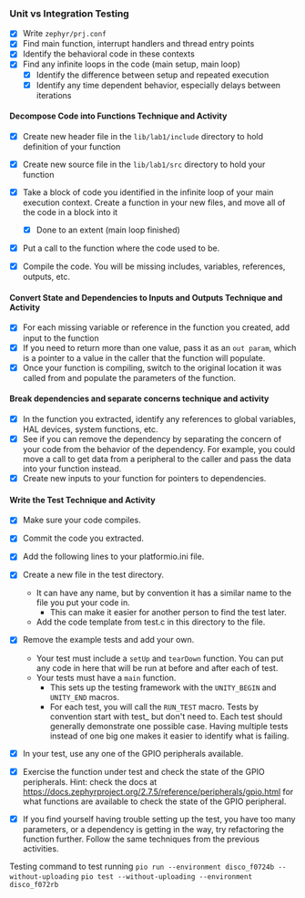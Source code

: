 ### Unit vs Integration Testing
 - [x] Write `zephyr/prj.conf`
 - [x] Find main function, interrupt handlers and thread entry points
 - [x] Identify the behavioral code in these contexts
 - [x] Find any infinite loops in the code (main setup, main loop)
    - [x] Identify the difference between setup and repeated execution
    - [x] Identify any time dependent behavior, especially delays between iterations

#### Decompose Code into Functions Technique and Activity 
- [x] Create new header file in the `lib/lab1/include` directory to hold definition of your function
- [x] Create new source file in the `lib/lab1/src` directory to hold your function
- [x] Take a block of code you identified in the infinite loop of your main execution context. Create a function in your new files, and move all of the code in a block into it
    - [x] Done to an extent (main loop finished)
- [x] Put a call to the function where the code used to be.
- [x] Compile the code. You will be missing includes, variables, references, outputs, etc.



#### Convert State and Dependencies to Inputs and Outputs Technique and Activity
- [x] For each missing variable or reference in the function you created, add input to the function
- [x] If you need to return more than one value, pass it as an `out param`, which is a pointer to a value in the caller that the function will populate. 
- [x] Once your function is compiling, switch to the original location it was called from and populate the parameters of the function.

#### Break dependencies and separate concerns technique and activity
- [x] In the function you extracted, identify any references to global variables, HAL devices, system functions, etc.
- [x] See if you can remove the dependency by separating the concern of your code from the behavior of the dependency. For example, you could move a call to get data from a peripheral to the caller and pass the data into your function instead.
- [x] Create new inputs to your function for pointers to dependencies.

#### Write the Test Technique and Activity
- [x] Make sure your code compiles.
- [x] Commit the code you extracted.
- [x] Add the following lines to your platformio.ini file.





- [x] Create a new file in the test directory.
  - It can have any name, but by convention it has a similar name to the file you put your code in.
	  - This can make it easier for another person to find the test later.
  - Add the code template from test.c in this directory to the file.
- [x] Remove the example tests and add your own.
  - Your test must include a `setUp` and `tearDown` function. You can put any code in here that will be run at before and after each of test.
  - Your tests must have a `main` function.
	  - This sets up the testing framework with the `UNITY_BEGIN` and `UNITY_END` macros.
	  - For each test, you will call the `RUN_TEST` macro.
Tests by convention start with test_ but don't need to.
Each test should generally demonstrate one possible case. Having multiple tests instead of one big one makes it easier to identify what is failing.
- [x] In your test, use any one of the GPIO peripherals available.
- [x] Exercise the function under test and check the state of the GPIO peripherals.
Hint: check the docs at https://docs.zephyrproject.org/2.7.5/reference/peripherals/gpio.html for what functions are available to check the state of the GPIO peripheral.
- [x] If you find yourself having trouble setting up the test, you have too many parameters, or a dependency is getting in the way, try refactoring the function further. Follow the same techniques from the previous activities.



Testing command
to test running
`pio run --environment disco_f0724b --without-uploading`
`pio test --without-uploading --environment disco_f072rb`